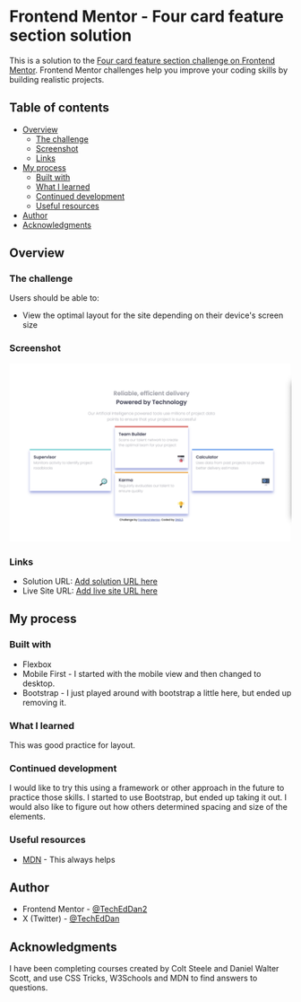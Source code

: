 # Frontend Mentor - Four card feature section solution

This is a solution to the [Four card feature section challenge on Frontend Mentor](https://www.frontendmentor.io/challenges/four-card-feature-section-weK1eFYK). Frontend Mentor challenges help you improve your coding skills by building realistic projects. 

## Table of contents

- [Overview](#overview)
  - [The challenge](#the-challenge)
  - [Screenshot](#screenshot)
  - [Links](#links)
- [My process](#my-process)
  - [Built with](#built-with)
  - [What I learned](#what-i-learned)
  - [Continued development](#continued-development)
  - [Useful resources](#useful-resources)
- [Author](#author)
- [Acknowledgments](#acknowledgments)

## Overview

### The challenge

Users should be able to:

- View the optimal layout for the site depending on their device's screen size

### Screenshot

![](./images/Screenshot.png)

### Links

- Solution URL: [Add solution URL here](https://github.com/TechEdDan2/FourCardFeature)
- Live Site URL: [Add live site URL here](https://techeddan2.github.io/FourCardFeature/)

## My process

### Built with

- Flexbox
- Mobile First - I started with the mobile view and then changed to desktop.
- Bootstrap - I just played around with bootstrap a little here, but ended up removing it. 

### What I learned

This was good practice for layout.

### Continued development

I would like to try this using a framework or other approach in the future to practice those skills. I started to use Bootstrap, but ended up taking it out. I would also like to figure out how others determined spacing and size of the elements. 

### Useful resources

- [MDN](https://developer.mozilla.org/en-US/docs/Web/API/Document_Object_Model) - This always helps


## Author

- Frontend Mentor - [@TechEdDan2](https://www.frontendmentor.io/profile/TechEdDan2)
- X (Twitter) - [@TechEdDan](https://twitter.com/TechEdDan)


## Acknowledgments

I have been completing courses created by Colt Steele and Daniel Walter Scott, and use CSS Tricks, W3Schools and MDN to find answers to questions.  


